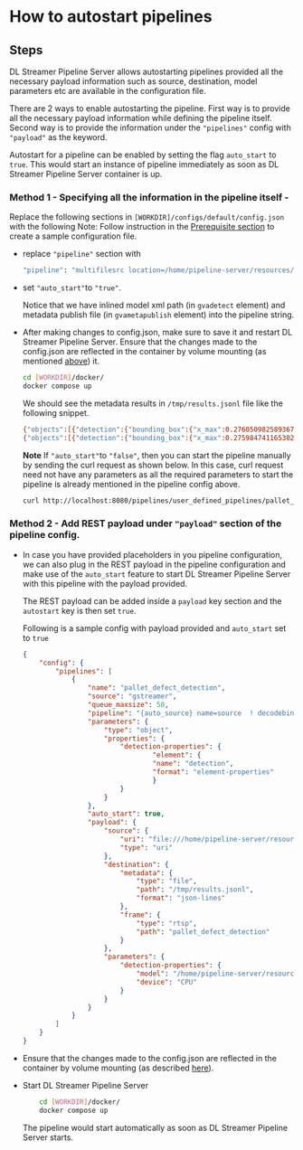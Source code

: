 # How to autostart pipelines

## Steps

DL Streamer Pipeline Server allows autostarting pipelines provided all the necessary payload information such as source, destination, model parameters etc are available in the configuration file.

There are 2 ways to enable autostarting the pipeline. First way is to provide all the necessary payload information while defining the pipeline itself. Second way is to provide the information under the `"pipelines"` config with `"payload"` as the keyword.

Autostart for a pipeline can be enabled by setting the flag `auto_start` to `true`. This would start an instance of pipeline immediately as soon as DL Streamer Pipeline Server container is up.

### Method 1 - Specifying all the information in the pipeline itself - 

Replace the following sections in `[WORKDIR]/configs/default/config.json` with the following
Note: Follow instruction in the [Prerequisite section](./how-to-update-default-config.md#prerequisite-for-tutorials) to create a sample configuration file.

- replace `"pipeline"` section with  

    ```sh
    "pipeline": "multifilesrc location=/home/pipeline-server/resources/videos/warehouse.avi name=source  ! decodebin ! videoconvert ! gvadetect model=/home/pipeline-server/resources/models/geti/pallet_defect_detection/deployment/Detection/model/model.xml name=detection ! queue ! gvawatermark ! gvafpscounter ! gvametaconvert add-empty-results=true name=metaconvert ! gvametapublish file-format=json-lines file-path=/tmp/results.jsonl name=destination ! appsink name=appsink",
    ```
- set `"auto_start"`to `"true"`.

    Notice that we have inlined model xml path (in `gvadetect` element) and metadata publish file (in `gvametapublish` element) into the pipeline string.

- After making changes to config.json, make sure to save it and restart DL Streamer Pipeline Server. Ensure that the changes made to the config.json are reflected in the container by volume mounting (as mentioned [above](./how-to-change-dlstreamer-pipeline.md#how-to-change-deep-learning-streamer-pipeline)) it.

    ```sh
    cd [WORKDIR]/docker/    
    docker compose up
    ```
    We should see the metadata results in `/tmp/results.jsonl` file like the following snippet.

    ```sh
    {"objects":[{"detection":{"bounding_box":{"x_max":0.2760509825893678,"x_min":0.0009660996147431433,"y_max":0.5821986049413681,"y_min":0.23702500760555267},"confidence":0.8490034937858582,"label":"box","label_id":0},"h":166,"region_id":4602,"roi_type":"box","w":176,"x":1,"y":114},{"detection":{"bounding_box":{"x_max":0.18180961161851883,"x_min":0.051308222115039825,"y_max":0.4810962677001953,"y_min":0.3541457951068878},"confidence":0.7778390645980835,"label":"defect","label_id":2},"h":61,"region_id":4603,"roi_type":"defect","w":84,"x":33,"y":170}],"resolution":{"height":480,"width":640},"tags":{},"timestamp":96862470800}
    {"objects":[{"detection":{"bounding_box":{"x_max":0.2759847411653027,"x_min":0.0009118685266003013,"y_max":0.5828713774681091,"y_min":0.2364599108695984},"confidence":0.8393885493278503,"label":"box","label_id":0},"h":166,"region_id":4606,"roi_type":"box","w":176,"x":1,"y":114},{"detection":{"bounding_box":{"x_max":0.18369046971201897,"x_min":0.044871505349874496,"y_max":0.480486124753952,"y_min":0.34511199593544006},"confidence":0.7414445281028748,"label":"defect","label_id":2},"h":65,"region_id":4607,"roi_type":"defect","w":89,"x":29,"y":166}],"resolution":{"height":480,"width":640},"tags":{},"timestamp":96895871652}
    ```
    **Note** If `"auto_start"`to `"false"`, then you can start the pipeline manually by sending the curl request as shown below. In this case, curl request need not have any parameters as all the required parameters to start the pipeline is already mentioned in the pipeline config above.

    ```sh
    curl http://localhost:8080/pipelines/user_defined_pipelines/pallet_defect_detection -X POST -H 'Content-Type: application/json' -d '{}'
    ```


### Method 2 - Add REST payload under `"payload"` section of the pipeline config.

- In case you have provided placeholders in you pipeline configuration, we can also plug in the REST payload in the pipeline configuration and make use of the `auto_start` feature to start DL Streamer Pipeline Server with this pipeline with the payload provided. 

  The REST payload can be added inside a `payload` key section and the `autostart` key is then set `true`. 

  Following is a sample config with payload provided and `auto_start` set to `true`

    ```json
    {
        "config": {
            "pipelines": [
                {
                    "name": "pallet_defect_detection",
                    "source": "gstreamer",
                    "queue_maxsize": 50,
                    "pipeline": "{auto_source} name=source  ! decodebin ! videoconvert ! gvadetect name=detection ! queue ! gvawatermark ! gvafpscounter ! gvametaconvert add-empty-results=true name=metaconvert ! gvametapublish name=destination ! appsink name=appsink",
                    "parameters": {
                        "type": "object",
                        "properties": {
                            "detection-properties": {
                                    "element": {
                                    "name": "detection",
                                    "format": "element-properties"
                                    }
                            }
                        }
                    },
                    "auto_start": true,
                    "payload": {
                        "source": {
                            "uri": "file:///home/pipeline-server/resources/videos/warehouse.avi",
                            "type": "uri"
                        },
                        "destination": {
                            "metadata": {
                                "type": "file",
                                "path": "/tmp/results.jsonl",
                                "format": "json-lines"
                            },
                            "frame": {
                                "type": "rtsp",
                                "path": "pallet_defect_detection"
                            }
                        },
                        "parameters": {
                            "detection-properties": {
                                "model": "/home/pipeline-server/resources/models/geti/pallet_defect_detection/deployment/Detection/model/model.xml",
                                "device": "CPU"
                            }
                        }
                    }
                }
            ]
        }
    }
    ```

- Ensure that the changes made to the config.json are reflected in the container by volume mounting (as described [here](./how-to-change-dlstreamer-pipeline.md#how-to-change-deep-learning-streamer-pipeline)).

- Start DL Streamer Pipeline Server

    ```sh
        cd [WORKDIR]/docker/
        docker compose up
    ```
  The pipeline would start automatically as soon as DL Streamer Pipeline Server starts. 
